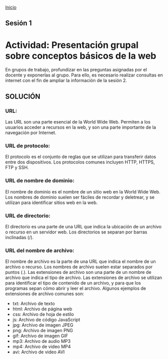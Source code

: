 <!-- No borrar o modificar -->
[Inicio](./index.md)

## Sesión 1 


# Actividad: Presentación grupal sobre conceptos básicos de la web
En grupos de trabajo, profundizar en las preguntas asignadas por el docente y exponerlas al grupo. Para ello, es necesario realizar consultas en internet con el fin de ampliar la información de la sesión 2.

## SOLUCIÓN

### URL:
Las URL son una parte esencial de la World Wide Web. Permiten a los usuarios acceder a recursos en la web, y son una parte importante de la navegación por Internet.

### URL de protocolo:
El protocolo es el conjunto de reglas que se utilizan para transferir datos entre dos dispositivos. Los protocolos comunes incluyen HTTP, HTTPS, FTP y SSH.

### URL de nombre de dominio:
El nombre de dominio es el nombre de un sitio web en la World Wide Web. Los nombres de dominio suelen ser fáciles de recordar y deletrear, y se utilizan para identificar sitios web en la web. 

### URL de directorio:
El directorio es una parte de una URL que indica la ubicación de un archivo o recurso en un servidor web. Los directorios se separan por barras inclinadas (/).

### URL del nombre de archivo:
El nombre de archivo es la parte de una URL que indica el nombre de un archivo o recurso. Los nombres de archivo suelen estar separados por puntos (.). Las extensiones de archivo son una parte de un nombre de archivo que indica el tipo de archivo. Las extensiones de archivo se utilizan para identificar el tipo de contenido de un archivo, y para que los programas sepan cómo abrir y leer el archivo.
Algunos ejemplos de extensiones de archivo comunes son:

- txt: Archivo de texto
- html: Archivo de página web
- css: Archivo de hoja de estilo
- js: Archivo de código JavaScript
- jpg: Archivo de imagen JPEG
- png: Archivo de imagen PNG
- gif: Archivo de imagen GIF
- mp3: Archivo de audio MP3
- mp4: Archivo de video MP4
- avi: Archivo de video AVI







